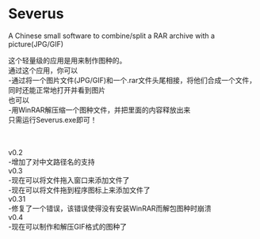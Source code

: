 ﻿# Severus
A Chinese small software to combine/split a RAR archive with a picture(JPG/GIF)

这个轻量级的应用是用来制作图种的。<br>
通过这个应用，你可以<br>
\-通过将一个图片文件(JPG/GIF)和一个.rar文件头尾相接，将他们合成一个文件，同时还能正常地打开并看到图片<br>
也可以<br>
\-用WinRAR解压缩一个图种文件，并把里面的内容释放出来<br>
只需运行Severus.exe即可！

<br><br>
v0.2<br>
\-增加了对中文路径名的支持
<br>
v0.3<br>
\-现在可以将文件拖入窗口来添加文件了<br>
\-现在可以将文件拖到程序图标上来添加文件了<br>
v0.31<br>
\-修复了一个错误，该错误使得没有安装WinRAR而解包图种时崩溃<br>
v0.4<br>
\-现在可以制作和解压GIF格式的图种了

